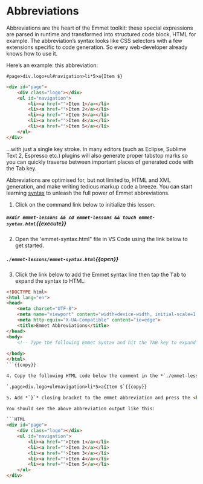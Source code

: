 # Abbreviations

Abbreviations are the heart of the Emmet toolkit: these special expressions are parsed in runtime and transformed into structured code block, HTML for example. The abbreviation’s syntax looks like CSS selectors with a few extensions specific to code generation. So every web-developer already knows how to use it. 

Here’s an example: this abbreviation:

```#page>div.logo+ul#navigation>li*5>a{Item $}```

```HTML
<div id="page">
    <div class="logo"></div>
    <ul id="navigation">
        <li><a href="">Item 1</a></li>
        <li><a href="">Item 2</a></li>
        <li><a href="">Item 3</a></li>
        <li><a href="">Item 4</a></li>
        <li><a href="">Item 5</a></li>
    </ul>
</div>
```

...with just a single key stroke. In many editors (such as Eclipse, Sublime Text 2, Espresso etc.) plugins will also generate proper tabstop marks so you can quickly traverse between important places of generated code with the Tab key.

Abbreviations are optimised for, but not limited to, HTML and XML generation, and make writing tedious markup code a breeze. You can start learning [syntax](https://docs.emmet.io/abbreviations/syntax/) to unleash the full power of Emmet abbreviations.

1. Click on the command link below to initialize this lesson.

##### ```mkdir emmet-lessons && cd emmet-lessons && touch emmet-syntax.html```{{execute}}

2. Open the 'emmet-syntax.html" file in VS Code using the link below to get started.

##### ```./emmet-lessons/emmet-syntax.html```{{open}}

3. Click the link below to add the Emmet syntax line then tap the <kbd>Tab</kbd> to expand the syntax to HTML:
   
```HTML
<!DOCTYPE html>
<html lang="en">
<head>
    <meta charset="UTF-8">
    <meta name="viewport" content="width=device-width, initial-scale=1.0">
    <meta http-equiv="X-UA-Compatible" content="ie=edge">
    <title>Emmet Abbreviations</title>
</head>
<body>
    <!-- Type the following Emmet Syntax and hit the TAB key to expand it.-->
    
</body>
</html>
```{{copy}}

4. Copy the following HTML code below the comment in the *`./emmet-lessons/emmet-syntax.html`*

`.page>div.logo+ul#navigation>li*5>a{Item $`{{copy}}

5. Add *`}`* closing bracket to the emmet abbreviation and press the <kbd>tab</kbd> Key.

You should see the above abbreviation output like this:

```HTML
<div id="page">
    <div class="logo"></div>
    <ul id="navigation">
        <li><a href="">Item 1</a></li>
        <li><a href="">Item 2</a></li>
        <li><a href="">Item 3</a></li>
        <li><a href="">Item 4</a></li>
        <li><a href="">Item 5</a></li>
    </ul>
</div>
```


